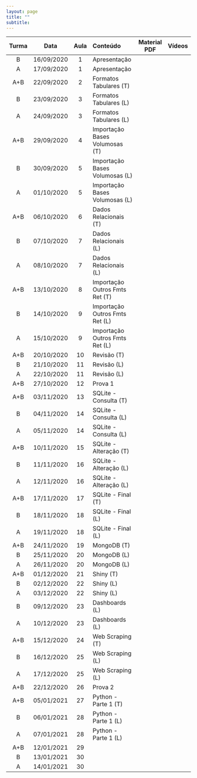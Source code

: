```yaml
---
layout: page
title: ""
subtitle:
---
```


|Turma  | Data 	     | Aula   	| Conteúdo 	                     |  Material PDF | Vídeos |
|:-----:|:------:    |:--------:|:----------	                   |:--------:|:--------:|
|B      | 16/09/2020 |   1     	|  Apresentação                  |
|A      | 17/09/2020 |   1     	|  Apresentação                  |
|A+B    | 22/09/2020 |   2     	|  Formatos Tabulares (T)        |
|B      | 23/09/2020 |   3     	|  Formatos Tabulares (L)        |
|A      | 24/09/2020 |   3     	|  Formatos Tabulares (L)        |
|A+B    | 29/09/2020 |   4     	|  Importação Bases Volumosas (T)|
|B      | 30/09/2020 |   5     	|  Importação Bases Volumosas (L)|
|A      | 01/10/2020 |   5     	|  Importação Bases Volumosas (L)|
|A+B    | 06/10/2020 |   6     	|  Dados Relacionais (T)         |
|B      | 07/10/2020 |   7     	|  Dados Relacionais (L)         |
|A      | 08/10/2020 |   7     	|  Dados Relacionais (L)         |
|A+B    | 13/10/2020 |   8     	|  Importação Outros Fmts Ret (T)|
|B      | 14/10/2020 |   9     	|  Importação Outros Fmts Ret (L)|
|A      | 15/10/2020 |   9     	|  Importação Outros Fmts Ret (L)|
|A+B    | 20/10/2020 |   10    	|  Revisão (T)                   |
|B      | 21/10/2020 |   11    	|  Revisão (L)                   |
|A      | 22/10/2020 |   11    	|  Revisão (L)                   |
|A+B    | 27/10/2020 |   12    	|  Prova 1                       |
|A+B    | 03/11/2020 |   13    	|  SQLite - Consulta (T)         |
|B      | 04/11/2020 |   14    	|  SQLite - Consulta (L)         |
|A      | 05/11/2020 |   14    	|  SQLite - Consulta (L)         |
|A+B    | 10/11/2020 |   15    	|  SQLite - Alteração (T)        |
|B      | 11/11/2020 |   16    	|  SQLite - Alteração (L)        |
|A      | 12/11/2020 |   16    	|  SQLite - Alteração (L)        |
|A+B    | 17/11/2020 |   17    	|  SQLite - Final (T)            |
|B      | 18/11/2020 |   18    	|  SQLite - Final (L)            |
|A      | 19/11/2020 |   18    	|  SQLite - Final (L)            |
|A+B    | 24/11/2020 |   19    	|  MongoDB (T)                   |
|B      | 25/11/2020 |   20    	|  MongoDB (L)                   |
|A      | 26/11/2020 |   20    	|  MongoDB (L)                   |
|A+B    | 01/12/2020 |   21    	|  Shiny (T)                     |
|B      | 02/12/2020 |   22    	|  Shiny (L)                     |
|A      | 03/12/2020 |   22    	|  Shiny (L)                     |
|B      | 09/12/2020 |   23    	|  Dashboards (L)                |
|A      | 10/12/2020 |   23    	|  Dashboards (L)                |
|A+B    | 15/12/2020 |   24    	|  Web Scraping (T)              |
|B      | 16/12/2020 |   25    	|  Web Scraping (L)              |
|A      | 17/12/2020 |   25    	|  Web Scraping (L)              |
|A+B    | 22/12/2020 |   26    	|  Prova 2                       |
|A+B    | 05/01/2021 |   27    	|  Python - Parte 1 (T)          |
|B      | 06/01/2021 |   28    	|  Python - Parte 1 (L)          |
|A      | 07/01/2021 |   28    	|  Python - Parte 1 (L)          |
|A+B    | 12/01/2021 |   29    	|                                |
|B      | 13/01/2021 |   30    	|                                |
|A      | 14/01/2021 |   30    	|                                |

